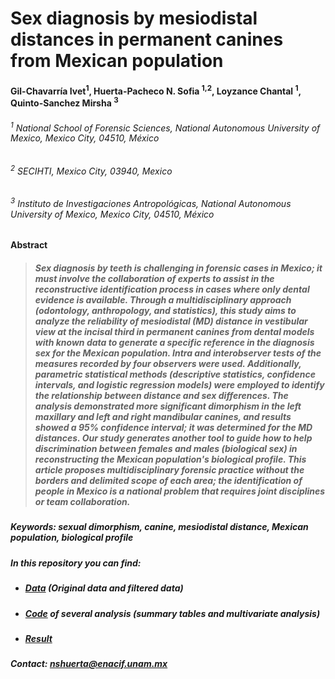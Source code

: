 # Sex diagnosis by mesiodistal distances in permanent canines from Mexican population

#### Gil-Chavarría Ivet<sup>1</sup>, Huerta-Pacheco N. Sofia <sup>1,2</sup>, Loyzance Chantal <sup>1</sup>, Quinto-Sanchez Mirsha <sup>3</sup>

###### <sup>1</sup> National School of Forensic Sciences, National Autonomous University of Mexico, Mexico City, 04510, México
###### <sup>2</sup> SECIHTI, Mexico City, 03940, Mexico
###### <sup>3</sup> Instituto de Investigaciones Antropológicas, National Autonomous University of Mexico, Mexico City, 04510, México

**Abstract**

> ##### Sex diagnosis by teeth is challenging in forensic cases in Mexico; it must involve the collaboration of experts to assist in the reconstructive identification process in cases where only dental evidence is available. Through a multidisciplinary approach (odontology, anthropology, and statistics), this study aims to analyze the reliability of mesiodistal (MD) distance in vestibular view at the incisal third in permanent canines from dental models with known data to generate a specific reference in the diagnosis sex for the Mexican population. Intra and interobserver tests of the measures recorded by four observers were used. Additionally, parametric statistical methods (descriptive statistics, confidence intervals, and logistic regression models) were employed to identify the relationship between distance and sex differences. The analysis demonstrated more significant dimorphism in the left maxillary and left and right mandibular canines, and results showed a 95% confidence interval; it was determined for the MD distances. Our study generates another tool to guide how to help discrimination between females and males (biological sex) in reconstructing the Mexican population's biological profile. This article proposes multidisciplinary forensic practice without the borders and delimited scope of each area; the identification of people in Mexico is a national problem that requires joint disciplines or team collaboration.


##### Keywords: sexual dimorphism, canine, mesiodistal distance, Mexican population, biological profile

##### In this repository you can find:

- ##### [Data](https://github.com/ENACIF/Sex_mesiodistal_mexican/tree/main/Data) (Original data and filtered data)
- ##### [Code](https://github.com/ENACIF/Sex_mesiodistal_mexican/tree/main/Code) of several analysis (summary tables and multivariate analysis)
- ##### [Result](https://github.com/ENACIF/Sex_mesiodistal_mexican/tree/main/Result) 

##### Contact: **nshuerta@enacif.unam.mx** 
